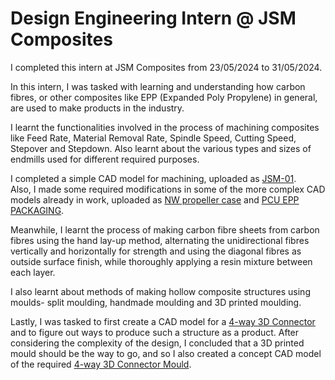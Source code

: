 # Design Engineering Intern @ JSM Composites
I completed this intern at JSM Composites from 23/05/2024 to 31/05/2024.  
  
In this intern, I was tasked with learning and understanding how carbon fibres, or other composites like EPP (Expanded Poly Propylene) in general, are used to make products in the industry.  
  
I learnt the functionalities involved in the process of machining composites like Feed Rate, Material Removal Rate, Spindle Speed, Cutting Speed, Stepover and Stepdown. Also learnt about the various types and sizes of endmills used for different required purposes.  
  
I completed a simple CAD model for machining, uploaded as [JSM-01](https://github.com/AaravAryaman/JSM-Composites-Intern/tree/main/JSM-01).  
Also, I made some required modifications in some of the more complex CAD models already in work, uploaded as [NW propeller case](https://github.com/AaravAryaman/JSM-Composites-Intern/tree/main/NW%20propeller%20case) and [PCU EPP PACKAGING](https://github.com/AaravAryaman/JSM-Composites-Intern/tree/main/PCU%20EPP%20PACKAGING).  
  
Meanwhile, I learnt the process of making carbon fibre sheets from carbon fibres using the hand lay-up method, alternating the unidirectional fibres vertically and horizontally for strength and using the diagonal fibres as outside surface finish, while thoroughly applying a resin mixture between each layer.  
  
I also learnt about methods of making hollow composite structures using moulds- split moulding, handmade moulding and 3D printed moulding.  
  
Lastly, I was tasked to first create a CAD model for a [4-way 3D Connector](https://github.com/AaravAryaman/JSM-Composites-Intern/tree/main/4-way%203D%20Connector) and to figure out ways to produce such a structure as a product. After considering the complexity of the design, I concluded that a 3D printed mould should be the way to go, and so I also created a concept CAD model of the required [4-way 3D Connector Mould](https://github.com/AaravAryaman/JSM-Composites-Intern/tree/main/4-way%203D%20Connector%20Mould).  
